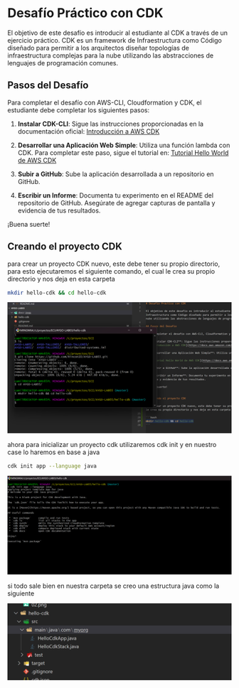 # Desafío Práctico con CDK

El objetivo de este desafío es introducir al estudiante al CDK a través de un ejercicio práctico. CDK es un framework de Infraestructura como Código diseñado para permitir a los arquitectos diseñar topologías de infraestructura complejas para la nube utilizando las abstracciones de lenguajes de programación comunes.

## Pasos del Desafío

Para completar el desafío con AWS-CLI, Cloudformation y CDK, el estudiante debe completar los siguientes pasos:

1. **Instalar CDK-CLI**: Sigue las instrucciones proporcionadas en la documentación oficial:
   [Introducción a AWS CDK](https://docs.aws.amazon.com/cdk/v2/guide/getting_started.html)

2. **Desarrollar una Aplicación Web Simple**: Utiliza una función lambda con CDK. Para completar este paso, sigue el tutorial en:
   [Tutorial Hello World de AWS CDK](https://docs.aws.amazon.com/cdk/v2/guide/hello_world.html)

3. **Subir a GitHub**: Sube la aplicación desarrollada a un repositorio en GitHub.

4. **Escribir un Informe**: Documenta tu experimento en el README del repositorio de GitHub. Asegúrate de agregar capturas de pantalla y evidencia de tus resultados.

¡Buena suerte!


## Creando el proyecto CDK

para crear un proyecto CDK nuevo, este debe tener su propio directorio, para esto ejecutaremos el siguiente comando, el cual le crea su propio directorio y nos deja en esta carpeta

```bash
mkdir hello-cdk && cd hello-cdk
```

![alt text](docs/imgs/01.png)


ahora para inicializar un proyecto cdk utilizaremos cdk init y en nuestro case lo haremos en base a java
```bash
cdk init app --language java
```

![alt text](docs/imgs/02.png)

si todo sale bien en nuestra carpeta se creo una estructura java como la siguiente

![alt text](docs/imgs/03.png)